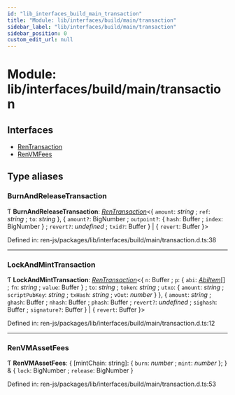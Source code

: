 ```yaml
---
id: "lib_interfaces_build_main_transaction"
title: "Module: lib/interfaces/build/main/transaction"
sidebar_label: "lib/interfaces/build/main/transaction"
sidebar_position: 0
custom_edit_url: null
---
```


# Module: lib/interfaces/build/main/transaction

## Interfaces

- [RenTransaction](../interfaces/lib_interfaces_build_main_transaction.rentransaction.md)
- [RenVMFees](../interfaces/lib_interfaces_build_main_transaction.renvmfees.md)

## Type aliases

### BurnAndReleaseTransaction

Ƭ **BurnAndReleaseTransaction**: [*RenTransaction*](../interfaces/lib_interfaces_build_main_transaction.rentransaction.md)<{ `amount`: *string* ; `ref`: *string* ; `to`: *string*  }, { `amount?`: BigNumber ; `outpoint?`: { `hash`: Buffer ; `index`: BigNumber  } ; `revert?`: *undefined* ; `txid?`: Buffer  } \| { `revert`: Buffer  }\>

Defined in: ren-js/packages/lib/interfaces/build/main/transaction.d.ts:38

___

### LockAndMintTransaction

Ƭ **LockAndMintTransaction**: [*RenTransaction*](../interfaces/lib_interfaces_build_main_transaction.rentransaction.md)<{ `n`: Buffer ; `p`: { `abi`: [*AbiItem*](../interfaces/lib_interfaces_build_main_abi.abiitem.md)[] ; `fn`: *string* ; `value`: Buffer  } ; `to`: *string* ; `token`: *string* ; `utxo`: { `amount`: *string* ; `scriptPubKey`: *string* ; `txHash`: *string* ; `vOut`: *number*  }  }, { `amount`: *string* ; `ghash`: Buffer ; `nhash`: Buffer ; `phash`: Buffer ; `revert?`: *undefined* ; `sighash`: Buffer ; `signature?`: Buffer  } \| { `revert`: Buffer  }\>

Defined in: ren-js/packages/lib/interfaces/build/main/transaction.d.ts:12

___

### RenVMAssetFees

Ƭ **RenVMAssetFees**: { [mintChain: string]: { `burn`: *number* ; `mint`: *number*  };  } & { `lock`: BigNumber ; `release`: BigNumber  }

Defined in: ren-js/packages/lib/interfaces/build/main/transaction.d.ts:53
